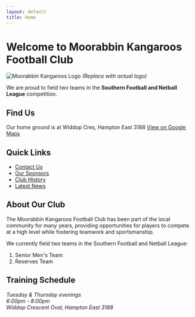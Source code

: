 ```yaml
---
layout: default
title: Home
---
```


# Welcome to Moorabbin Kangaroos Football Club

![Moorabbin Kangaroos Logo](https://mkfc.org.au/logo.jpg) *(Replace with actual logo)*

We are proud to field two teams in the **Southern Football and Netball League** competition.

## Find Us

Our home ground is at Widdop Cres, Hampton East 3188 [View on Google Maps](https://www.google.com/maps?q=Widdop+Crescent,+Hampton+East)

## Quick Links

- [Contact Us](/contact)
- [Our Sponsors](/sponsors)
- [Club History](/history)
- [Latest News](/news)

## About Our Club

The Moorabbin Kangaroos Football Club has been part of the local community for many years, providing opportunities for players to compete at a high level while fostering teamwork and sportsmanship.

We currently field two teams in the Southern Football and Netball League:
1. Senior Men's Team
2. Reserves Team

## Training Schedule

*Tuesday & Thursday evenings*  
*6:00pm - 8:00pm*  
*Widdop Crescent Oval, Hampton East 3188*
